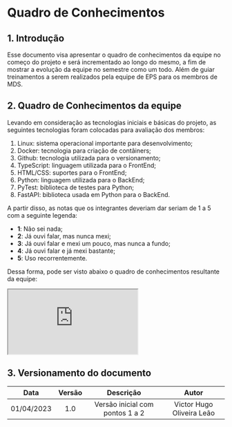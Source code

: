 # Quadro de Conhecimentos

## 1. Introdução

Esse documento visa apresentar o quadro de conhecimentos da equipe no começo do projeto e será incrementado ao longo do mesmo, a fim de mostrar a evolução da equipe no semestre como um todo. Além de guiar treinamentos a serem realizados pela equipe de EPS para os membros de MDS.

## 2. Quadro de Conhecimentos da equipe

Levando em consideração as tecnologias iniciais e básicas do projeto, as seguintes tecnologias foram colocadas para avaliação dos membros:

1. Linux: sistema operacional importante para desenvolvimento;
2. Docker: tecnologia para criação de contâiners;
3. Github: tecnologia utilizada para o versionamento;
4. TypeScript: linguagem utilizada para o FrontEnd;
5. HTML/CSS: suportes para o FrontEnd;
6. Python: linguagem utilizada para o BackEnd;
7. PyTest: biblioteca de testes para Python;
8. FastAPI: biblioteca usada em Python para o BackEnd.

A partir disso, as notas que os integrantes deveriam dar seriam de 1 a 5 com a seguinte legenda:

- **1**: Não sei nada;
- **2**: Já ouvi falar, mas nunca mexi;
- **3**: Já ouvi falar e mexi um pouco, mas nunca a fundo;
- **4**: Já ouvi falar e já mexi bastante;
- **5**: Uso recorrentemente.

Dessa forma, pode ser visto abaixo o quadro de conhecimentos resultante da equipe:

<iframe src="https://docs.google.com/spreadsheets/d/e/2PACX-1vQ72YKtHMCatmYWbDmzqj7Pjemp7-3qArnThDl8VurnmTWBJIdXwWn5xUbOXn0AkxGgQbHzrqcBbAJz/pubhtml?widget=true&amp;headers=false"></iframe>

## 3. Versionamento do documento

| Data | Versão | Descrição | Autor |
| :-----: | :-------------: | :---------------: | :-: |
| 01/04/2023 | 1.0 | Versão inicial com pontos 1 a 2 | Victor Hugo Oliveira Leão |